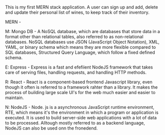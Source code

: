 This is my first MERN stack application. A user can sign up and add, delete and update their personal list of wines, to keep track of their inventory. 

MERN -

M: Mongo DB - A NoSQL database, which are databases that store data in a format other than relational tables, also referred to as non-relational databases. 
              NoSQL databases use JSON (JavaScript Object Notation), XML, YAML, or binary schema which means they are more flexible compared to SQL databases,
              Structured Query Language, which follow a fixed defined schema.

E: Express - Express is a fast and efefiient NodeJS framework that takes care of serving files, handling requests, and handling HTTP methods.

R: React - React is a component-based frontend Javascript library, even though it often is referred to a framework rahter than a library. It makes the process
           of building large scale UI's for the web much easier and easier to maintain.

N: NodeJS - Node. js is a asynchronous JavaScript runtime environment, RTE, which means it's the environment in which a program or application is executed. It is used to build 
            server-side web applications with a lot of data to be processed. Alltough mostly referred to as a backend language, NodeJS can also be used onn the fronedend.
